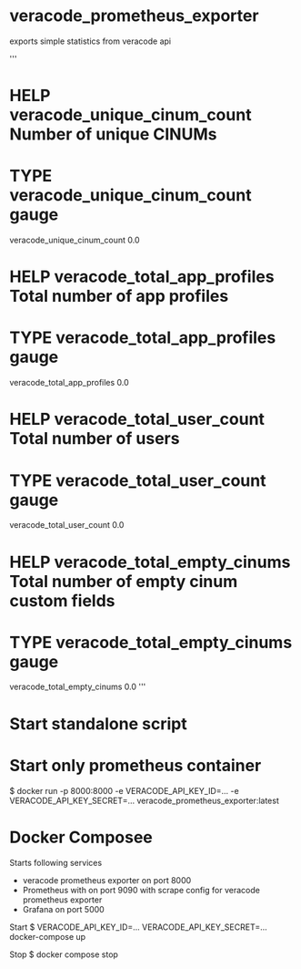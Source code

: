 # veracode_prometheus_exporter
exports simple statistics from veracode api

'''
# HELP veracode_unique_cinum_count Number of unique CINUMs
# TYPE veracode_unique_cinum_count gauge
veracode_unique_cinum_count 0.0
# HELP veracode_total_app_profiles Total number of app profiles
# TYPE veracode_total_app_profiles gauge
veracode_total_app_profiles 0.0
# HELP veracode_total_user_count Total number of users
# TYPE veracode_total_user_count gauge
veracode_total_user_count 0.0
# HELP veracode_total_empty_cinums Total number of empty cinum custom fields
# TYPE veracode_total_empty_cinums gauge
veracode_total_empty_cinums 0.0
'''

# Start standalone script


# Start only prometheus container

$ docker run -p 8000:8000 -e VERACODE_API_KEY_ID=... -e VERACODE_API_KEY_SECRET=... veracode_prometheus_exporter:latest

# Docker Composee 

Starts following services 
- veracode prometheus exporter on port 8000
- Prometheus with on port 9090 with scrape config for veracode prometheus exporter
- Grafana on port 5000 

Start
$ VERACODE_API_KEY_ID=... VERACODE_API_KEY_SECRET=... docker-compose up 

Stop 
$ docker compose stop
